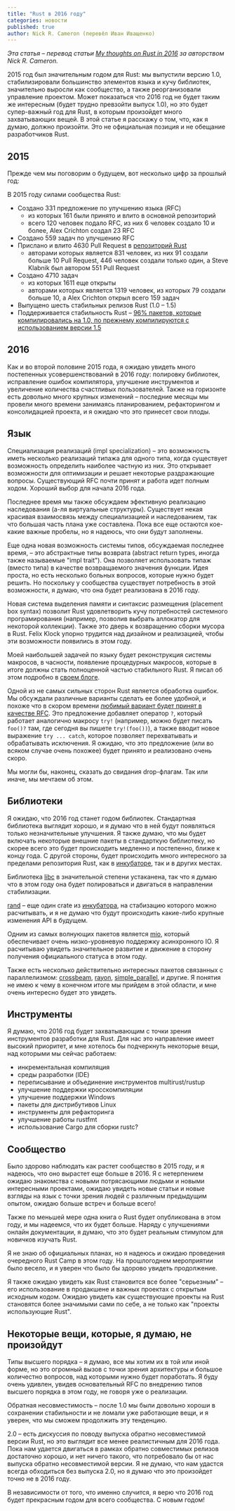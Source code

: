 ```yaml
---
title: "Rust в 2016 году"
categories: новости
published: true
author: Nick R. Cameron (перевёл Иван Иващенко)
---
```


*Эта статья – перевод статьи
[My thoughts on Rust in 2016](http://www.ncameron.org/blog/my-thoughts-on-rust-in-2016/)
за авторством Nick R. Cameron.*

2015 год был значительным годом для Rust: мы выпустили версию 1.0, стабилизировали
большинство элементов языка и кучу библиотек, значительно выросли как сообщество,
а также реорганизовали управление проектом. Может показаться что 2016 год не будет
таким же интересным (будет трудно превзойти выпуск 1.0), но это будет
супер-важный год для Rust, в которым произойдет много захватывающих вещей. В этой
статье я расскажу о том, что, как я думаю, должно произойти. Это не официальная
позиция и не обещание разработчиков Rust.

## 2015

Прежде чем мы поговорим о будущем, вот несколько цифр за прошлый год:

<cut/>

В 2015 году силами сообщества Rust:

* Создано 331 предложение по улучшению языка (RFC)
    * из которых 161 были принято и влито в основной репозиторий
    * всего 120 человек подало RFC, из них 6 человек создало 10 и более, Alex Crichton создал 23 RFC
* Создано 559 задач по улучшению RFC
* Прислано и влито 4630 Pull Request в [репозиторий Rust](https://github.com/rust-lang/rust)
    * авторами которых является 831 человек, из них 91 создали больше 10 Pull Request, 446 человек создали только один, а Steve Klabnik был автором 551 Pull Request
* Создано 4710 задач
    * из которых 1611 еще открыты
    * авторами которых является 1319 человек, из которых 79 создали больше 10, а Alex Crichton открыл всего 159 задач
* Выпущено шесть стабильных релизов Rust (1.0 – 1.5)
* Поддерживается стабильность Rust – [96% пакетов, которые компилировались на 1.0,
  по прежнему компилируются с использованием версии 1.5](https://internals.rust-lang.org/t/rust-regressions-2015-year-end-report/2993)

## 2016

Как и во второй половине 2015 года, я ожидаю увидеть много постепенных
усовершенствований в 2016 году: полировку библиотек, исправление ошибок
компилятора, улучшение инструментов и увеличение количества счастливых
пользователей. Также на горизонте есть довольно много крупных изменений –
последние месяцы мы провели много времени занимаясь планированием, рефакторингом
и консолидацией проекта, и я ожидаю что это принесет свои плоды.

## Язык

Cпециализация реализаций (impl specialization) – это возможность иметь несколько реализаций типажа
для одного типа, когда существует возможность определить наиболее частную из них. Это открывает возможности
для оптимизации и решает некоторые раздражающие вопросы. Существующий RFC почти принят и работа
идет полным ходом. Хороший выбор для начала 2016 года.

Последнее время мы также обсуждаем эфективную реализацию наследования (а-ля виртуальные структуры).
Существует некая красивая взаимосвязь между специализацией и наследованием, так что большая
часть плана уже составлена. Пока все еще остаются кое-какие важные пробелы, но я надеюсь,
что они будут заполнены.

Еще одна новая возможность системы типов, обсуждаемая последнее время, – это
абстрактные типы возврата (abstract return types, иногда также называемые "impl trait").
Она позволяет использовать типаж (вместо типа) в качестве возвращаемого значения функции.
Идея проста, но есть несколько больных вопросов, которые нужно будет решить. Но поскольку
у сообщества существует потребность в этой возможности, я думаю, что она будет реализована в 2016 году.

Новая система выделения памяти и синтаксис размещения (placement box syntax) позволит Rust
удовлетворить кучу потребностей системного програмирования (например, позволив выбрать аллокатор
для некоторой коллекции). Также это дверь к возвращению сборки мусора в Rust. Felix Klock
упорно трудится над дизайном и реализацией, чтобы эти возможности появились в этом году.

Моей наибольшей задачей по языку будет реконструкция системы макросов, в часности, появление
процедурных макросов, которые в итоге должны стать полноценной частью стабильного Rust. Я писал об
этом подробно в [своем блоге](http://www.ncameron.org/blog/).

Одной из не самых сильных сторон Rust является обработка ошибок. Мы обсуждали различные варианты
сделать ее более удобной, и похоже что в скором времени [любимый вариант будет принят в качестве RFC](https://github.com/rust-lang/rfcs/pull/243).
Это предложение добавляет оператор `?`, который работает аналогично макросу `try!` (например, можно
будет писать `foo()?` там, где сегодня вы пишете `try!(foo())`), а также вводит новое выражение
`try ... catch`, которое позволяет перехватывать и обрабатывать исключения. Я ожидаю, что это
предложение (или во всяком случае очень похожее) будет принято и реализовано очень скоро.

Мы могли бы, наконец, сказать до свидания drop-флагам. Так или иначе, мы мечтаем об этом.

## Библиотеки

Я ожидаю, что 2016 год станет годом библиотек. Стандартная библиотека выглядит хорошо, и я думаю
что в ней будут появляться только незначительные улучшения. Я также думаю, что мы будет включать
некоторые внешние пакеты в стандарткую библиотеку, но скорее всего это будет происходить медленно и
постепенно, ближе к концу года. С другой стороны, будет происходить много интересного за пределами
репозитория Rust, как в [инкубаторе](https://github.com/rust-lang-nursery), так и в других местах.

Библиотека [libc](https://github.com/rust-lang-nursery/libc) в значительной степени устаканена, так что я думаю что в этом году она будет
полироваться и двигаться в направлении стабилизации.

[rand](https://github.com/rust-lang-nursery/rand) – еще один crate из [инкубатора](https://github.com/rust-lang-nursery), на стабизацию которого можно расчитывать, и я не думаю
что будут происходить какие-либо крупные изменения API в будущем.

Одним из самых волнующих пакетов является [mio](https://github.com/carllerche/mio), который обеспечивает очень низко-уровневую
поддержку асинхронного IO. Я расчитываю увидеть значительное развитие и движение в сторону
получения официального статуса в этом году.

Также есть несколько действительно интересных пакетов связанных с параллелизмом: [crossbeam](https://github.com/aturon/crossbeam), [rayon](https://github.com/nikomatsakis/rayon),
[simple_parallel](https://github.com/huonw/simple_parallel), и другие. Я понятия не имею к чему в конечном итоге мы прийдем в этой области, и
мне очень интересно будет это увидеть.

## Инструменты

Я думаю, что 2016 год будет захватывающим с точки зрения инструментов разработки для Rust. Для нас
это направление имеет высокий приоритет, и мне хотелось бы подчеркнуть некоторые вещи, над которыми мы
сейчас работаем:

* инкрементальная компиляция
* среды разработки (IDE)
* переписывание и объединение инструментов multirust/rustup
* улучшение поддержки кросскомпиляции
* улучшение поддержки Windows
* пакеты для дистрибутивов Linux
* инструменты для рефакторинга
* улучшение работы rustfmt
* использование Cargo для сборки rustc?

## Сообщество

Было здорово наблюдать как растет сообщество в 2015 году, и я надеюсь, что оно вырастет еще больше в 2016. Я
с нетерпением ожидаю знакомства с новыми потрясающими людьми и новыми интересными проектами, ожидаю увидеть
новые статьи и новые взгляды на язык с точки зрения людей с различным предыдущим опытом, ожидаю больше
встреч и больше всего!

Также по меньшей мере одна книга о Rust будет опубликована в этом году, и мы надеемся, что их будет
больше. Наряду с улучшениями онлайн документации, я думаю, что это будет реальным стимулом для
новичков изучать Rust.

Я не знаю об официальных планах, но я надеюсь и ожидаю проведения очередного Rust Camp в этом году.
На прошлогоднем мероприятии было весело, и я уверен что было бы здорово увидеть продолжение.

Я также ожидаю увидеть как Rust становится все более "серьезным" – его использование в продакшене
и важных проектах с открытым исходным кодом. Ожидаю увидеть как существующие проекты на Rust
становятся более значимыми сами по себе, а не только как "проекты использующие Rust".

## Некоторые вещи, которые, я думаю, не произойдут

Типы высшего порядка – я думаю, все мы хотим их в той или иной форме, но это огромный вызов с точки
зрения архитектуры и большое количестно вопросов, над которыми нужно будет поработать. Я буду очень
удивлен, увидев основательный RFC по внедрению типов высшего порядка в этом году, не говоря уже о
реализации.

Обратная несовместимость – после 1.0 мы были довольно хороши в сохранении стабильности и не ломали
уже работающие вещи, и я уверен, что мы сможем продолжить эту тенденцию.

2.0 – есть дискуссия по поводу выпуска обратно несовместимой версии Rust, но это
выглядит все менее реалистичным для 2016 года. Пока нам удается двигаться в рамках обратно совместимых релизов достаточно
хорошо, и нет ничего такого, что потребовало бы от нас выпуска обратно несовместимой версии. Я не
думаю, что нам удастся всегда обходиться без выпуска 2.0, но я думаю что это произойдет точно не в
2016 году.

В независимости от того, что именно случится, я верю что 2016 год будет прекрасным годом для всего
сообщества. С новым годом!
